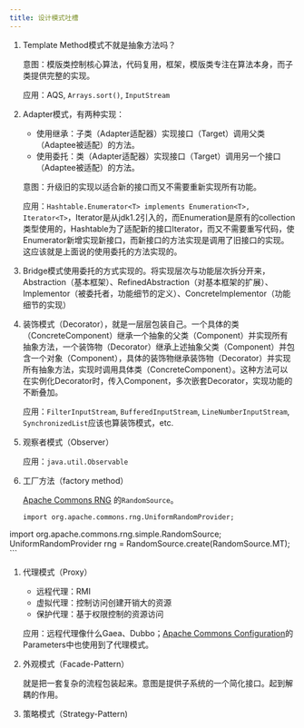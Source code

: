 ```yaml
---
title: 设计模式吐槽
---
```


1. Template Method模式不就是抽象方法吗？  
	
	意图：模版类控制核心算法，代码复用，框架，模版类专注在算法本身，而子类提供完整的实现。
	
	应用：AQS, `Arrays.sort()`, `InputStream`
1. Adapter模式，有两种实现：
	* 使用继承：子类（Adapter适配器）实现接口（Target）调用父类（Adaptee被适配）的方法。
	* 使用委托：类（Adapter适配器）实现接口（Target）调用另一个接口（Adaptee被适配）的方法。

	意图：升级旧的实现以适合新的接口而又不需要重新实现所有功能。
	
	应用：`Hashtable.Enumerator<T> implements Enumeration<T>, Iterator<T>`，Iterator是从jdk1.2引入的，而Enumeration是原有的collection类型使用的，Hashtable为了适配新的接口Iterator，而又不需要重写代码，使Enumerator新增实现新接口，而新接口的方法实现是调用了旧接口的实现。这应该就是上面说的使用委托的方法实现的。
1. Bridge模式使用委托的方式实现的。将实现层次与功能层次拆分开来，Abstraction（基本框架）、RefinedAbstraction（对基本框架的扩展）、Implementor（被委托者，功能细节的定义）、ConcreteImplementor（功能细节的实现）

1. 装饰模式（Decorator），就是一层层包装自己。一个具体的类（ConcreteComponent）继承一个抽象的父类（Component）并实现所有抽象方法，一个装饰物（Decorator）继承上述抽象父类（Component）并包含一个对象（Component），具体的装饰物继承装饰物（Decorator）并实现所有抽象方法，实现时调用具体类（ConcreteComponent）。这种方法可以在实例化Decorator时，传入Component，多次嵌套Decorator，实现功能的不断叠加。
	
	应用：`FilterInputStream`, `BufferedInputStream`, `LineNumberInputStream`, `SynchronizedList`应该也算装饰模式，etc.
1. 观察者模式（Observer）

	应用：`java.util.Observable`
1. 工厂方法（factory method）

	[Apache Commons RNG](https://commons.apache.org/proper/commons-rng/userguide/rng.html#a2._Usage_overview) 的`RandomSource`。
	
	```
	import org.apache.commons.rng.UniformRandomProvider;
import org.apache.commons.rng.simple.RandomSource;
UniformRandomProvider rng = RandomSource.create(RandomSource.MT);
	```
1. 代理模式（Proxy）

	- 远程代理：RMI
	- 虚拟代理：控制访问创建开销大的资源
	- 保护代理：基于权限控制的资源访问
	
	应用：远程代理像什么Gaea、Dubbo；[Apache Commons Configuration](http://commons.apache.org/proper/commons-configuration/)的Parameters中也使用到了代理模式。
1. 外观模式（Facade-Pattern）

	就是把一套复杂的流程包装起来。意图是提供子系统的一个简化接口。起到解耦的作用。
	
1. 策略模式（Strategy-Pattern)
